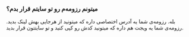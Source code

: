 
### میتونم رزومه‌م رو تو سایتم قرار بدم؟ ###
بله. رزومه‌ی شما یه آدرس اختصاصی داره که میتونید از هرجایی بهش لینک بدید. رزومه‌ی شما یه ویجت هم داره که میتونید کدش رو کپی کنید و تو سایتتون قرار بدید.
